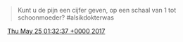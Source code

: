 > Kunt u de pijn een cijfer geven, op een schaal van 1 tot schoonmoeder? \#alsikdokterwas

<img src="../../media/tweet.ico" width="12" /> [Thu May 25 01:32:37 +0000 2017](https://twitter.com/DromerDenker/status/867553963717033985)